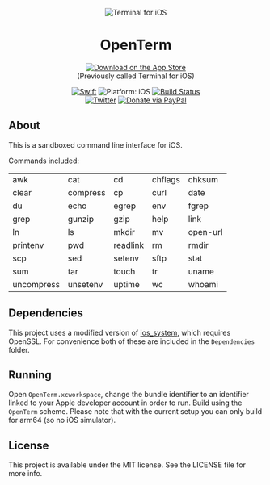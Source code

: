 <p align="center">
<img src="readme-resources/hero.png" alt="Terminal for iOS">
</p>

<h1 align="center">OpenTerm</h1>

<p align="center">
<a href="https://itunes.apple.com/app/terminal/id1323205755?mt=8&at=1010lII4"><img src="readme-resources/app_store_badge.svg" alt="Download on the App Store"/></a>
<br><span align="center">(Previously called Terminal for iOS)</span>

</p>

<p align="center">
<a href="https://developer.apple.com/swift/"><img src="https://img.shields.io/badge/Swift-4.0-orange.svg?style=flat" alt="Swift"/></a>

<img src="https://img.shields.io/badge/Platform-iOS%2011.0+-lightgrey.svg" alt="Platform: iOS">
<a href="https://travis-ci.org/louisdh/terminal"><img src="https://travis-ci.org/louisdh/terminal.svg?branch=master" alt="Build Status"/></a>
<br>
<a href="http://twitter.com/LouisDhauwe"><img src="https://img.shields.io/badge/Twitter-@LouisDhauwe-blue.svg?style=flat" alt="Twitter"/></a>
<a href="https://paypal.me/louisdhauwe"><img src="https://img.shields.io/badge/Donate-PayPal-green.svg?style=flat" alt="Donate via PayPal"/></a>
</p>

## About
This is a sandboxed command line interface for iOS. 


Commands included:

|            |            |            |            |            |
| ---------- | ---------- | ---------- | ---------- | ---------- |
| awk        | cat        | cd         | chflags    | chksum     |
| clear      | compress   | cp         | curl       | date       |
| du         | echo       | egrep      | env        | fgrep      |
| grep       | gunzip     | gzip       | help       | link       |
| ln         | ls         | mkdir      | mv         | open-url   |
| printenv   | pwd        | readlink   | rm         | rmdir      |
| scp        | sed        | setenv     | sftp       | stat       |
| sum        | tar        | touch      | tr         | uname      |
| uncompress | unsetenv   | uptime     | wc         | whoami     |

## Dependencies
This project uses a modified version of [ios_system](https://github.com/holzschu/ios_system), which requires OpenSSL. For convenience both of these are included in the `Dependencies` folder.

## Running
Open `OpenTerm.xcworkspace`, change the bundle identifier to an identifier linked to your Apple developer account in order to run. Build using the `OpenTerm` scheme. Please note that with the current setup you can only build for arm64 (so no iOS simulator).

## License

This project is available under the MIT license. See the LICENSE file for more info.
